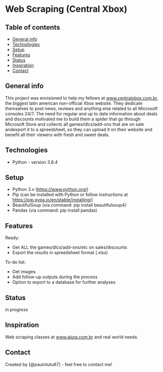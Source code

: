 # Web Scraping (Central Xbox)

## Table of contents
* [General info](#general-info)
* [Technologies](#technologies)
* [Setup](#setup)
* [Features](#features)
* [Status](#status)
* [Inspiration](#inspiration)
* [Contact](#contact)

## General info
This project was envisioned to help my fellows at www.centralxbox.com.br, the biggest latin american non-official Xbox website. They dedicate themselves to post news, reviews and anything else related to all Microsoft consoles 24/7.
The need for regular and up to date information about deals and discounts motivated me to build them a spider that go through Microsoft Store and collects all games/dlcs/add-ons that are on sale andexport it to a spreedsheet, so they can upload it on their website and benefit all their viewers with fresh and sweet deals.

## Technologies
* Python - version 3.8.4

## Setup
* Python 3.x (https://www.python.org/)
* Pip (can be installed with Python or follow instructions at https://pip.pypa.io/en/stable/installing/)
* BeautifulSoup (via command: pip install beautifulsoup4)
* Pandas (via command: pip install pandas)

## Features
Ready:
* Get ALL the games/dlcs/add-ons/etc on sales/discounts
* Export the results in spreedsheet format (.xlsx)

To-do list:
* Get images
* Add follow-up outputs during the process 
* Option to export to a database for further analyses

## Status
_in progress_

## Inspiration
Web scraping classes at www.alura.com.br and real world needs.

## Contact
Created by [@paulotutu87] - feel free to contact me!